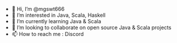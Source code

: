 - 👋 Hi, I’m @mgswt666
- 👀 I’m interested in Java, Scala, Haskell 
- 🌱 I’m currently learning Java & Scala 
- 💞️ I’m looking to collaborate on open source Java & Scala projects 
- 📫 How to reach me : Discord 

<!---
mgswt666/mgswt666 is a ✨ special ✨ repository because its `README.md` (this file) appears on your GitHub profile.
You can click the Preview link to take a look at your changes.
--->
